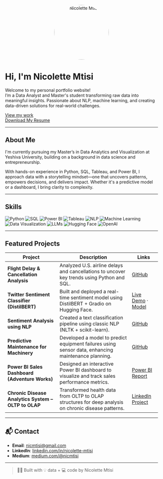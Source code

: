 <p align="center">
  <img src="images/profile.jpg" alt="Nicolette Mtisi" width="180" style="border-radius: 50%">
</p>

#  Hi, I'm Nicolette Mtisi

Welcome to my personal portfolio website!  
I’m a Data Analyst and Master's student transforming raw data into meaningful insights. Passionate about NLP, machine learning, and creating data-driven solutions for real-world challenges.

 [View my work](https://nic-stack.github.io)  
 [Download My Resume](https://nic-stack.github.io/Resume.pdf)

---

##  About Me

I'm currently pursuing my Master’s in Data Analytics and Visualization at Yeshiva University, building on a background in data science and entrepreneurship.

With hands-on experience in Python, SQL, Tableau, and Power BI, I approach data with a storytelling mindset—one that uncovers patterns, empowers decisions, and delivers impact. Whether it's a predictive model or a dashboard, I bring clarity to complexity.

---

##  Skills

![Python](https://img.shields.io/badge/Python-3776AB?style=flat&logo=python&logoColor=white)
![SQL](https://img.shields.io/badge/SQL-003B57?style=flat&logo=postgresql)
![Power BI](https://img.shields.io/badge/Power%20BI-F2C811?style=flat&logo=powerbi&logoColor=black)
![Tableau](https://img.shields.io/badge/Tableau-E97627?style=flat&logo=tableau&logoColor=white)
![NLP](https://img.shields.io/badge/NLP-5B5B5B?style=flat)
![Machine Learning](https://img.shields.io/badge/Machine%20Learning-025E8C?style=flat)
![Data Visualization](https://img.shields.io/badge/Data%20Viz-FF6F00?style=flat)
![LLMs](https://img.shields.io/badge/LLMs-4B0082?style=flat)
![Hugging Face](https://img.shields.io/badge/HuggingFace-FFD21F?style=flat&logo=huggingface)
![OpenAI](https://img.shields.io/badge/OpenAI-412991?style=flat&logo=openai&logoColor=white)

---

##  Featured Projects

| Project | Description | Links |
|--------|-------------|-------|
| **Flight Delay & Cancellation Analysis** | Analyzed U.S. airline delays and cancellations to uncover key trends using Python and SQL. | [GitHub](https://github.com/nic-stack/USA-Air-travel-performance-) |
| **Twitter Sentiment Classifier (DistilBERT)** | Built and deployed a real-time sentiment model using DistilBERT + Gradio on Hugging Face. | [Live Demo](https://huggingface.co/spaces/nicmtisi/bert_sentiment_demo) · [Model](https://huggingface.co/Nicolettem/bert-sentiment-nic) |
| **Sentiment Analysis using NLP** | Created a text classification pipeline using classic NLP (NLTK + scikit-learn). | [GitHub](https://github.com/nic-stack/Twitter-Sentiment-Analysis) |
| **Predictive Maintenance for Machinery** | Developed a model to predict equipment failures using sensor data, enhancing maintenance planning. | [GitHub](https://github.com/nic-stack/predictive-maintenance) |
| **Power BI Sales Dashboard (Adventure Works)** | Designed an interactive Power BI dashboard to visualize and track sales performance metrics. | [Power BI Report](https://app.powerbi.com/groups/me/reports/c00bd03b-0461-44ba-bd9e-ecf60b2ecc4b/ReportSection?experience=power-bi) |
| **Chronic Disease Analytics System – OLTP to OLAP** | Transformed health data from OLTP to OLAP structures for deep analysis on chronic disease patterns. | [LinkedIn Project](https://www.linkedin.com/in/nicolette-mtisi/details/projects/?profileUrn=urn%3Ali%3Afsd_profile%3AACoAACw4oEEByhfHbAxmnOXOiJcNr0TjaRWZnHI) |

---

## 📬 Contact


-  **Email**: [nicmtisi@gmail.com](mailto:nicmtisi@gmail.com)
-  **LinkedIn**: [linkedin.com/in/nicolette-mtisi](https://www.linkedin.com/in/nicolette-mtisi)
-  **Medium**: [medium.com/@nicmtisi](https://medium.com/@nicmtisi)

---

> 👩‍💻 Built with 💡 data + 💻 code by Nicolette Mtisi

